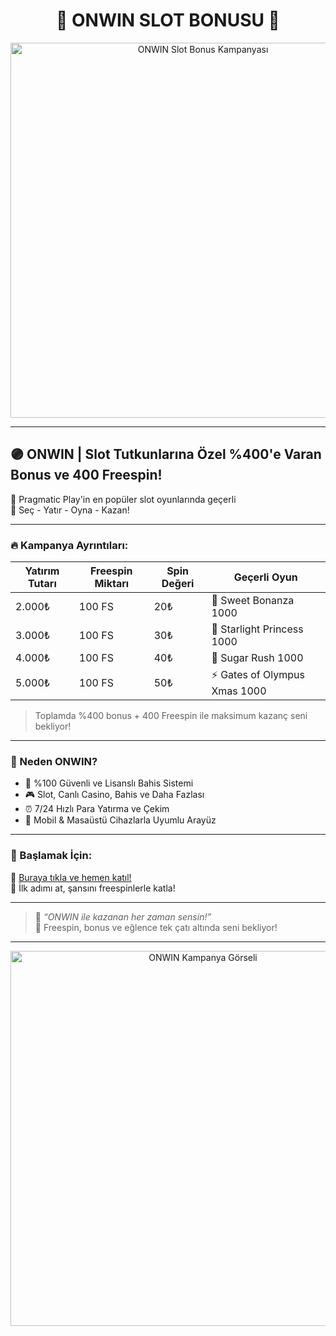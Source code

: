 <h1 align="center">🎰 ONWIN SLOT BONUSU 🎉</h1>

<p align="center">
  <a href="https://cutt.ly/urxVw3pU" target="_blank">
    <img src="https://r.resimlink.com/vAFRBIXk.jpg" alt="ONWIN Slot Bonus Kampanyası" width="600" />
  </a>
</p>

---

## 🟣 ONWIN | Slot Tutkunlarına Özel %400'e Varan Bonus ve 400 Freespin!

🎁 Pragmatic Play'in en popüler slot oyunlarında geçerli  
🎯 Seç - Yatır - Oyna - Kazan!

---

### 🔥 Kampanya Ayrıntıları:

| Yatırım Tutarı | Freespin Miktarı | Spin Değeri | Geçerli Oyun                 |
|----------------|------------------|-------------|------------------------------|
| 2.000₺         | 100 FS           | 20₺         | 🎯 Sweet Bonanza 1000        |
| 3.000₺         | 100 FS           | 30₺         | 🌟 Starlight Princess 1000   |
| 4.000₺         | 100 FS           | 40₺         | 🍬 Sugar Rush 1000           |
| 5.000₺         | 100 FS           | 50₺         | ⚡ Gates of Olympus Xmas 1000|

> Toplamda %400 bonus + 400 Freespin ile maksimum kazanç seni bekliyor!

---

### 🌈 Neden ONWIN?

- 💎 %100 Güvenli ve Lisanslı Bahis Sistemi  
- 🎮 Slot, Canlı Casino, Bahis ve Daha Fazlası  
- ⏰ 7/24 Hızlı Para Yatırma ve Çekim  
- 📱 Mobil & Masaüstü Cihazlarla Uyumlu Arayüz

---

### 🚀 Başlamak İçin:

🔗 [Buraya tıkla ve hemen katıl!](https://cutt.ly/urxVw3pU)  
🎯 İlk adımı at, şansını freespinlerle katla!

---

> 💬 *“ONWIN ile kazanan her zaman sensin!”*  
> 👑 Freespin, bonus ve eğlence tek çatı altında seni bekliyor!

---

<p align="center">
  <a href="https://cutt.ly/urxVw3pU" target="_blank">
    <img src="https://r.resimlink.com/vAFRBIXk.jpg" alt="ONWIN Kampanya Görseli" width="600"/>
  </a>
</p>
